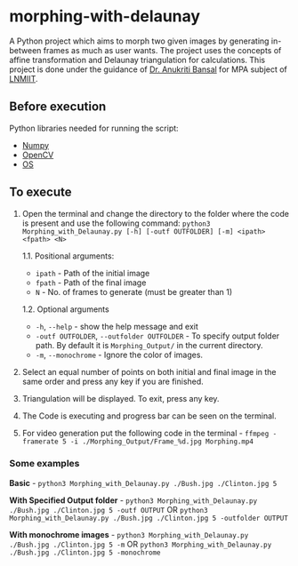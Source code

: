 # morphing-with-delaunay
A Python project which aims to morph two given images by generating in-between frames as much as user wants. The project uses the concepts of affine transformation and Delaunay triangulation for calculations. This project is done under the guidance of [Dr. Anukriti Bansal](https://www.lnmiit.ac.in/Employee_ProfileNew.aspx?nDeptID=iagma) for MPA subject of [LNMIIT](https://www.lnmiit.ac.in/).

## Before execution
Python libraries needed for running the script:
* [Numpy](https://numpy.org/)
* [OpenCV](https://opencv-python-tutroals.readthedocs.io/en/latest/py_tutorials/py_tutorials.html)
* [OS](https://docs.python.org/3/library/os.html)

## To execute
1. Open the terminal and change the directory to the folder where the code is present and use the following command: `python3 Morphing_with_Delaunay.py [-h] [-outf OUTFOLDER] [-m] <ipath> <fpath> <N>`
    
    1.1. Positional arguments:
    * `ipath` - Path of the initial image
    * `fpath` - Path of the final image
    * `N` - No. of frames to generate (must be greater than 1)
    
    1.2. Optional arguments
    * `-h`, `--help` - show the help message and exit
    * `-outf OUTFOLDER`, `--outfolder OUTFOLDER` - To specify output folder path. By default it is `Morphing_Output/` in the current directory.
    * `-m`, `--monochrome` - Ignore the color of images.
2. Select an equal number of points on both initial and final image in the same order and press any key if you are finished.
3. Triangulation will be displayed. To exit, press any key.
4. The Code is executing and progress bar can be seen on the terminal.
5. For video generation put the following code in the terminal - `ffmpeg -framerate 5 -i ./Morphing_Output/Frame_%d.jpg Morphing.mp4`

### Some examples
**Basic** - `python3 Morphing_with_Delaunay.py ./Bush.jpg ./Clinton.jpg 5`

**With Specified Output folder** - `python3 Morphing_with_Delaunay.py ./Bush.jpg ./Clinton.jpg 5 -outf OUTPUT` OR `python3 Morphing_with_Delaunay.py ./Bush.jpg ./Clinton.jpg 5 -outfolder OUTPUT`

**With monochrome images** - `python3 Morphing_with_Delaunay.py ./Bush.jpg ./Clinton.jpg 5 -m` OR `python3 Morphing_with_Delaunay.py ./Bush.jpg ./Clinton.jpg 5 -monochrome`
